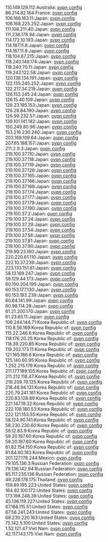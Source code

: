 110.149.129.112:Australia: [ovpn config](vpn/110_149_129_112.ovpn)  
86.214.82.164:France: [ovpn config](vpn/86_214_82_164.ovpn)  
106.166.163.11:Japan: [ovpn config](vpn/106_166_163_11.ovpn)  
106.168.225.252:Japan: [ovpn config](vpn/106_168_225_252.ovpn)  
111.108.211.40:Japan: [ovpn config](vpn/111_108_211_40.ovpn)  
111.238.178.94:Japan: [ovpn config](vpn/111_238_178_94.ovpn)  
114.172.10.193:Japan: [ovpn config](vpn/114_172_10_193.ovpn)  
114.187.11.8:Japan: [ovpn config](vpn/114_187_11_8.ovpn)  
114.187.11.8:Japan: [ovpn config](vpn/114_187_11_8.ovpn)  
118.104.67.215:Japan: [ovpn config](vpn/118_104_67_215.ovpn)  
118.240.149.174:Japan: [ovpn config](vpn/118_240_149_174.ovpn)  
118.240.70.11:Japan: [ovpn config](vpn/118_240_70_11.ovpn)  
119.243.122.58:Japan: [ovpn config](vpn/119_243_122_58.ovpn)  
120.138.134.191:Japan: [ovpn config](vpn/120_138_134_191.ovpn)  
122.135.245.252:Japan: [ovpn config](vpn/122_135_245_252.ovpn)  
122.217.34.219:Japan: [ovpn config](vpn/122_217_34_219.ovpn)  
126.153.245.24:Japan: [ovpn config](vpn/126_153_245_24.ovpn)  
126.15.40.109:Japan: [ovpn config](vpn/126_15_40_109.ovpn)  
126.23.195.153:Japan: [ovpn config](vpn/126_23_195_153.ovpn)  
126.28.84.190:Japan: [ovpn config](vpn/126_28_84_190.ovpn)  
126.99.232.57:Japan: [ovpn config](vpn/126_99_232_57.ovpn)  
139.101.141.182:Japan: [ovpn config](vpn/139_101_141_182.ovpn)  
150.249.80.96:Japan: [ovpn config](vpn/150_249_80_96.ovpn)  
153.216.230.240:Japan: [ovpn config](vpn/153_216_230_240.ovpn)  
203.168.109.64:Japan: [ovpn config](vpn/203_168_109_64.ovpn)  
207.65.188.157:Japan: [ovpn config](vpn/207_65_188_157.ovpn)  
211.2.9.3:Japan: [ovpn config](vpn/211_2_9_3.ovpn)  
219.100.37.110:Japan: [ovpn config](vpn/219_100_37_110.ovpn)  
219.100.37.118:Japan: [ovpn config](vpn/219_100_37_118.ovpn)  
219.100.37.119:Japan: [ovpn config](vpn/219_100_37_119.ovpn)  
219.100.37.126:Japan: [ovpn config](vpn/219_100_37_126.ovpn)  
219.100.37.165:Japan: [ovpn config](vpn/219_100_37_165.ovpn)  
219.100.37.166:Japan: [ovpn config](vpn/219_100_37_166.ovpn)  
219.100.37.169:Japan: [ovpn config](vpn/219_100_37_169.ovpn)  
219.100.37.174:Japan: [ovpn config](vpn/219_100_37_174.ovpn)  
219.100.37.177:Japan: [ovpn config](vpn/219_100_37_177.ovpn)  
219.100.37.179:Japan: [ovpn config](vpn/219_100_37_179.ovpn)  
219.100.37.190:Japan: [ovpn config](vpn/219_100_37_190.ovpn)  
219.100.37.2:Japan: [ovpn config](vpn/219_100_37_2.ovpn)  
219.100.37.24:Japan: [ovpn config](vpn/219_100_37_24.ovpn)  
219.100.37.29:Japan: [ovpn config](vpn/219_100_37_29.ovpn)  
219.100.37.54:Japan: [ovpn config](vpn/219_100_37_54.ovpn)  
219.100.37.56:Japan: [ovpn config](vpn/219_100_37_56.ovpn)  
219.100.37.81:Japan: [ovpn config](vpn/219_100_37_81.ovpn)  
219.100.37.90:Japan: [ovpn config](vpn/219_100_37_90.ovpn)  
219.99.23.160:Japan: [ovpn config](vpn/219_99_23_160.ovpn)  
220.220.61.110:Japan: [ovpn config](vpn/220_220_61_110.ovpn)  
222.10.37.239:Japan: [ovpn config](vpn/222_10_37_239.ovpn)  
223.133.151.61:Japan: [ovpn config](vpn/223_133_151_61.ovpn)  
58.13.169.247:Japan: [ovpn config](vpn/58_13_169_247.ovpn)  
59.129.44.173:Japan: [ovpn config](vpn/59_129_44_173.ovpn)  
60.150.204.195:Japan: [ovpn config](vpn/60_150_204_195.ovpn)  
60.153.177.130:Japan: [ovpn config](vpn/60_153_177_130.ovpn)  
60.153.193.239:Japan: [ovpn config](vpn/60_153_193_239.ovpn)  
60.64.141.99:Japan: [ovpn config](vpn/60_64_141_99.ovpn)  
60.98.114.28:Japan: [ovpn config](vpn/60_98_114_28.ovpn)  
61.21.200.170:Japan: [ovpn config](vpn/61_21_200_170.ovpn)  
61.23.65.11:Japan: [ovpn config](vpn/61_23_65_11.ovpn)  
106.244.144.71:Korea Republic of: [ovpn config](vpn/106_244_144_71.ovpn)  
110.8.56.169:Korea Republic of: [ovpn config](vpn/110_8_56_169.ovpn)  
115.22.246.6:Korea Republic of: [ovpn config](vpn/115_22_246_6.ovpn)  
118.176.20.25:Korea Republic of: [ovpn config](vpn/118_176_20_25.ovpn)  
118.39.220.85:Korea Republic of: [ovpn config](vpn/118_39_220_85.ovpn)  
119.202.173.11:Korea Republic of: [ovpn config](vpn/119_202_173_11.ovpn)  
121.165.186.6:Korea Republic of: [ovpn config](vpn/121_165_186_6.ovpn)  
125.140.60.95:Korea Republic of: [ovpn config](vpn/125_140_60_95.ovpn)  
1.252.215.176:Korea Republic of: [ovpn config](vpn/1_252_215_176.ovpn)  
211.177.189.105:Korea Republic of: [ovpn config](vpn/211_177_189_105.ovpn)  
211.212.118.47:Korea Republic of: [ovpn config](vpn/211_212_118_47.ovpn)  
218.209.78.125:Korea Republic of: [ovpn config](vpn/218_209_78_125.ovpn)  
218.48.94.131:Korea Republic of: [ovpn config](vpn/218_48_94_131.ovpn)  
220.79.241.161:Korea Republic of: [ovpn config](vpn/220_79_241_161.ovpn)  
220.83.128.89:Korea Republic of: [ovpn config](vpn/220_83_128_89.ovpn)  
221.147.19.32:Korea Republic of: [ovpn config](vpn/221_147_19_32.ovpn)  
222.108.180.53:Korea Republic of: [ovpn config](vpn/222_108_180_53.ovpn)  
222.121.153.55:Korea Republic of: [ovpn config](vpn/222_121_153_55.ovpn)  
58.124.90.141:Korea Republic of: [ovpn config](vpn/58_124_90_141.ovpn)  
58.230.230.60:Korea Republic of: [ovpn config](vpn/58_230_230_60.ovpn)  
59.12.83.9:Korea Republic of: [ovpn config](vpn/59_12_83_9.ovpn)  
59.20.187.60:Korea Republic of: [ovpn config](vpn/59_20_187_60.ovpn)  
59.20.187.60:Korea Republic of: [ovpn config](vpn/59_20_187_60.ovpn)  
61.82.154.150:Korea Republic of: [ovpn config](vpn/61_82_154_150.ovpn)  
61.84.80.183:Korea Republic of: [ovpn config](vpn/61_84_80_183.ovpn)  
201.127.178.244:Mexico: [ovpn config](vpn/201_127_178_244.ovpn)  
79.105.136.3:Russian Federation: [ovpn config](vpn/79_105_136_3.ovpn)  
79.136.142.94:Russian Federation: [ovpn config](vpn/79_136_142_94.ovpn)  
85.117.235.136:Russian Federation: [ovpn config](vpn/85_117_235_136.ovpn)  
49.228.178.175:Thailand: [ovpn config](vpn/49_228_178_175.ovpn)  
159.89.195.223:United States: [ovpn config](vpn/159_89_195_223.ovpn)  
164.92.100.172:United States: [ovpn config](vpn/164_92_100_172.ovpn)  
173.198.248.39:United States: [ovpn config](vpn/173_198_248_39.ovpn)  
45.136.119.227:United States: [ovpn config](vpn/45_136_119_227.ovpn)  
67.188.115.51:United States: [ovpn config](vpn/67_188_115_51.ovpn)  
67.58.241.243:United States: [ovpn config](vpn/67_58_241_243.ovpn)  
68.230.220.163:United States: [ovpn config](vpn/68_230_220_163.ovpn)  
75.142.5.100:United States: [ovpn config](vpn/75_142_5_100.ovpn)  
1.52.121.47:Viet Nam: [ovpn config](vpn/1_52_121_47.ovpn)  
42.117.143.175:Viet Nam: [ovpn config](vpn/42_117_143_175.ovpn)  
